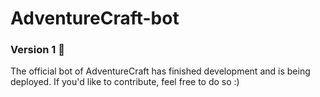 # AdventureCraft-bot
### Version 1 🎈
The official bot of AdventureCraft has finished development and is being deployed. If you'd like to contribute, feel free to do so :)
